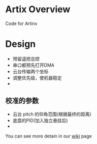 # Artix Overview
Code for Artinx  

# Design

+ 预留遥控总控
+ 串口都预先打开DMA
+ 云台传输两个坐标
+ 调整优先级，使机器稳定
+

## 校准的参数
+ 云台 pitch 的仰角范围(根据最终的距离)
+ 底盘的PID(加入独立悬挂后)
+  


You can see more detain in our [wiki](https://github.com/Sustech-Artinx/Electronic-Infantry/wiki) page
